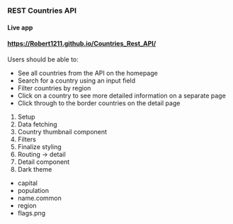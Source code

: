 
### REST Countries API 

#### Live app
#### https://Robert1211.github.io/Countries_Rest_API/

Users should be able to:



* See all countries from the API on the 
homepage
* Search for a country using an input field
* Filter countries by region
* Click on a country to see more detailed information on a separate page
* Click through to the border countries on the detail page

1. Setup
2. Data fetching
3. Country thumbnail component
4. Filters
5. Finalize styling
6. Routing -> detail
7. Detail component
8. Dark theme 



- capital
- population
 - name.common
- region
- flags.png